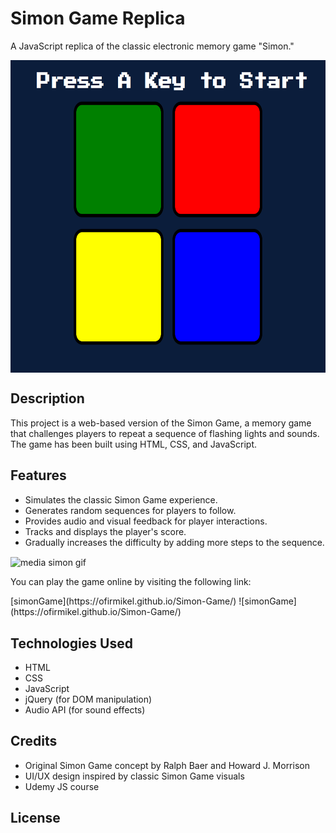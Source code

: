 

<h1>Simon Game Replica</h1>
<p>A JavaScript replica of the classic electronic memory game "Simon."</p>

<img align="center" alt="screenshot" width="1500" height= "500" src= "screen.png">

<h2>Description</h2>
<p>This project is a web-based version of the Simon Game, a memory game that challenges players to repeat a sequence of flashing lights and sounds. The game has been built using HTML, CSS, and JavaScript.</p>

<h2>Features</h2>
<ul>
    <li>Simulates the classic Simon Game experience.</li>
    <li>Generates random sequences for players to follow.</li>
    <li>Provides audio and visual feedback for player interactions.</li>
    <li>Tracks and displays the player's score.</li>
    <li>Gradually increases the difficulty by adding more steps to the sequence.</li>
</ul>

<img align="center" alt="media simon gif" width="1500" height= "500" src= "https://media.tenor.com/KPTI9TNVD-UAAAAC/sml-jeffy.gif">

<p>You can play the game online by visiting the following link:  </p>
[simonGame](https://ofirmikel.github.io/Simon-Game/)
![simonGame](https://ofirmikel.github.io/Simon-Game/)

<h2>Technologies Used</h2>
<ul>
    <li>HTML</li>
    <li>CSS</li>
    <li>JavaScript</li>
    <li>jQuery (for DOM manipulation)</li>
    <li>Audio API (for sound effects)</li>
</ul>

<h2>Credits</h2>
<ul>
    <li>Original Simon Game concept by Ralph Baer and Howard J. Morrison</li>
    <li>UI/UX design inspired by classic Simon Game visuals</li>
    <li>Udemy JS course</li>
</ul>

<h2>License</h2>

